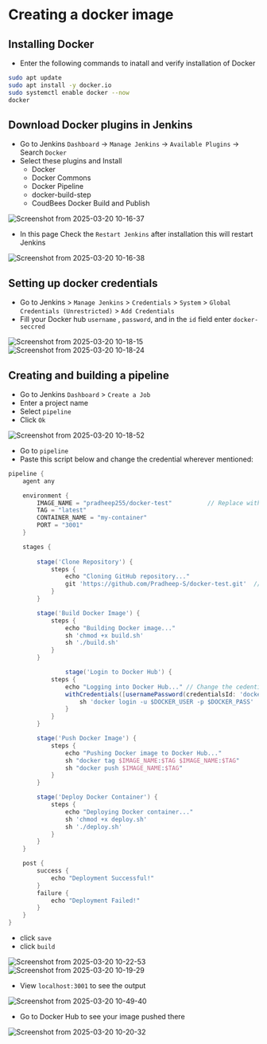 # Creating a docker image 
## Installing Docker
  - Enter the following commands to inatall and verify installation of Docker
```bash
sudo apt update
sudo apt install -y docker.io
sudo systemctl enable docker --now
docker
```
## Download Docker plugins in Jenkins
 - Go to Jenkins `Dashboard` -> `Manage Jenkins` -> `Available Plugins` -> Search `Docker`
 - Select these plugins and Install
    - Docker
    - Docker Commons
    - Docker Pipeline
    - docker-build-step
    - CoudBees Docker Build and Publish
   
![Screenshot from 2025-03-20 10-16-37](https://github.com/user-attachments/assets/65e7f6e0-1279-4c9c-a396-a8c28f595a91)


 - In this page Check the `Restart Jenkins` after installation this will restart Jenkins

![Screenshot from 2025-03-20 10-16-38](https://github.com/user-attachments/assets/0b0c03b2-61a3-45ef-85ae-1fec313684b2)
## Setting up docker credentials
 - Go to Jenkins > `Manage Jenkins` > `Credentials` > `System` > `Global Credentials (Unrestricted)` > `Add Credentials`
 -  Fill your Docker hub `username` , `password`, and in the `id` field enter `docker-seccred`
   
![Screenshot from 2025-03-20 10-18-15](https://github.com/user-attachments/assets/ceb5104e-64e6-4172-beed-5bb2067005a4)
![Screenshot from 2025-03-20 10-18-24](https://github.com/user-attachments/assets/45a2acd4-cd0b-4875-bba9-79faa918a3b6)

## Creating and building a pipeline

 - Go to Jenkins `Dashboard` > `Create a Job`
 - Enter a project name 
 - Select `pipeline`
 - Click `Ok`
   
![Screenshot from 2025-03-20 10-18-52](https://github.com/user-attachments/assets/a36018bb-fd90-4b62-95d7-385d7599b888)

 - Go to `pipeline`
 - Paste this script below and change the credential wherever mentioned:
```groovy
pipeline {
    agent any

    environment {
        IMAGE_NAME = "pradheep255/docker-test"          // Replace with your Docker Hub username and image name
        TAG = "latest"
        CONTAINER_NAME = "my-container"
        PORT = "3001"
    }

    stages {
        
        stage('Clone Repository') {
            steps {
                echo "Cloning GitHub repository..."
                git 'https://github.com/Pradheep-S/docker-test.git'  // Replace with your repo URL
            }
        }

        stage('Build Docker Image') {
            steps {
                echo "Building Docker image..."
                sh 'chmod +x build.sh'
                sh './build.sh'
            }
        }

                stage('Login to Docker Hub') {
            steps {
                echo "Logging into Docker Hub..." // Change the cedentialsID if you have docker credentials already added with another id other than docker-seccred
                withCredentials([usernamePassword(credentialsId: 'docker-seccred', usernameVariable: 'DOCKER_USER', passwordVariable: 'DOCKER_PASS')]) {
                    sh 'docker login -u $DOCKER_USER -p $DOCKER_PASS'
                }
            }
        }

        stage('Push Docker Image') {
            steps {
                echo "Pushing Docker image to Docker Hub..."
                sh "docker tag $IMAGE_NAME:$TAG $IMAGE_NAME:$TAG"
                sh "docker push $IMAGE_NAME:$TAG"
            }
        }

        stage('Deploy Docker Container') {
            steps {
                echo "Deploying Docker container..."
                sh 'chmod +x deploy.sh'
                sh './deploy.sh'
            }
        }
    }

    post {
        success {
            echo "Deployment Successful!"
        }
        failure {
            echo "Deployment Failed!"
        }
    }
}
```
 - click `save`
 - click `build`

![Screenshot from 2025-03-20 10-22-53](https://github.com/user-attachments/assets/05849642-2099-45b5-aad6-2b1498c10279)
![Screenshot from 2025-03-20 10-19-29](https://github.com/user-attachments/assets/d034f4a7-27a3-434d-b7cc-6855295c6954)
- View `localhost:3001` to see the output
  
![Screenshot from 2025-03-20 10-49-40](https://github.com/user-attachments/assets/499439e7-b19a-4f52-bec8-d687e781fff3)
 - Go to Docker Hub to see your image pushed there
   
![Screenshot from 2025-03-20 10-20-32](https://github.com/user-attachments/assets/5127efb0-1a81-4498-ab77-47a1474d6dc1)
